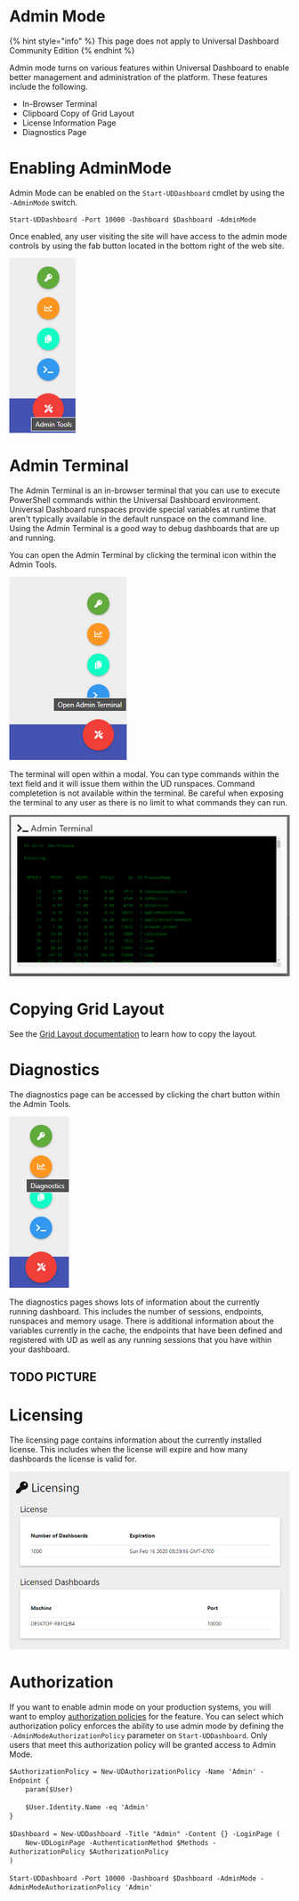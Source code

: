 # Admin Mode

{% hint style="info" %}
This page does not apply to Universal Dashboard Community Edition
{% endhint %}

Admin mode turns on various features within Universal Dashboard to enable better management and administration of the platform. These features include the following. 

- In-Browser Terminal
- Clipboard Copy of Grid Layout 
- License Information Page
- Diagnostics Page 

# Enabling AdminMode

Admin Mode can be enabled on the `Start-UDDashboard` cmdlet by using the `-AdminMode` switch. 

```
Start-UDDashboard -Port 10000 -Dashboard $Dashboard -AdminMode
```

Once enabled, any user visiting the site will have access to the admin mode controls by using the fab button located in the bottom right of the web site. 

![](.gitbook/assets/adminmode.PNG)

# Admin Terminal 

The Admin Terminal is an in-browser terminal that you can use to execute PowerShell commands within the Universal Dashboard environment. Universal Dashboard runspaces provide special variables at runtime that aren't typically available in the default runspace on the command line. Using the Admin Terminal is a good way to debug dashboards that are up and running. 

You can open the Admin Terminal by clicking the terminal icon within the Admin Tools. 

![](.gitbook/assets/open-admin-terminal.PNG)

The terminal will open within a modal. You can type commands within the text field and it will issue them within the UD runspaces. Command completetion is not available within the terminal. Be careful when exposing the terminal to any user as there is no limit to what commands they can run. 

![](.gitbook/assets/admin-terminal.PNG)

# Copying Grid Layout

See the [Grid Layout documentation](./components/grid-layout.md) to learn how to copy the layout. 

# Diagnostics

The diagnostics page can be accessed by clicking the chart button within the Admin Tools. 

![](.gitbook/assets/open-diagnostics.PNG)

The diagnostics pages shows lots of information about the currently running dashboard. This includes the number of sessions, endpoints, runspaces and memory usage. There is additional information about the variables currently in the cache, the endpoints that have been defined and registered with UD as well as any running sessions that you have within your dashboard. 

## TODO PICTURE

# Licensing 

The licensing page contains information about the currently installed license. This includes when the license will expire and how many dashboards the license is valid for. 

![](.gitbook/assets/licensing-page.png)

# Authorization

If you want to enable admin mode on your production systems, you will want to employ [authorization policies](./security/authorization/claims-based.md) for the feature. You can select which authorization policy enforces the ability to use admin mode by defining the `-AdminModeAuthorizationPolicy` parameter on `Start-UDDashboard`. Only users that meet this authorization policy will be granted access to Admin Mode. 

```
$AuthorizationPolicy = New-UDAuthorizationPolicy -Name 'Admin' -Endpoint {
    param($User)

    $User.Identity.Name -eq 'Admin'
}

$Dashboard = New-UDDashboard -Title "Admin" -Content {} -LoginPage (
    New-UDLoginPage -AuthenticationMethod $Methods -AuthorizationPolicy $AuthorizationPolicy
)

Start-UDDashboard -Port 10000 -Dashboard $Dashboard -AdminMode -AdminModeAuthorizationPolicy 'Admin'
```